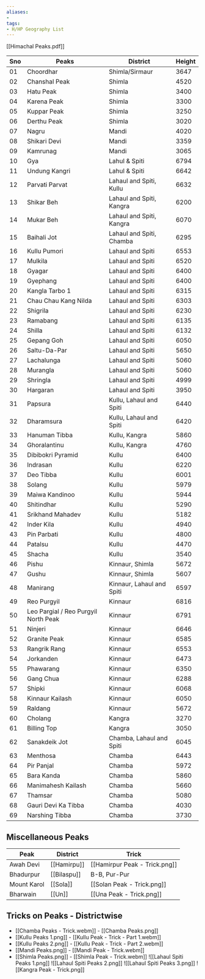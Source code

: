 ```yaml
---
aliases:
- 
tags:
- H/HP Geography List
---
```

[[Himachal Peaks.pdf]]

| Sno | Peaks                                | District                  | Height |
| --- | ------------------------------------ | ------------------------- | ------ |
| 01  | Choordhar                            | Shimla/Sirmaur            | 3647   |
| 02  | Chanshal Peak                        | Shimla                    | 4520   |
| 03  | Hatu Peak                            | Shimla                    | 3400   |
| 04  | Karena Peak                          | Shimla                    | 3300   |
| 05  | Kuppar Peak                          | Shimla                    | 3250   |
| 06  | Derthu Peak                          | Shimla                    | 3020   |
| 07  | Nagru                                | Mandi                     | 4020   |
| 08  | Shikari Devi                         | Mandi                     | 3359   |
| 09  | Kamrunag                             | Mandi                     | 3065   |
| 10  | Gya                                  | Lahul & Spiti             | 6794   |
| 11  | Undung Kangri                        | Lahul & Spiti             | 6642   |
| 12  | Parvati Parvat                       | Lahaul and Spiti, Kullu   | 6632   |
| 13  | Shikar Beh                           | Lahaul and Spiti, Kangra  | 6200   |
| 14  | Mukar Beh                            | Lahaul and Spiti, Kangra  | 6070   |
| 15  | Baihali Jot                          | Lahaul and Spiti, Chamba  | 6295   |
| 16  | Kullu Pumori                         | Lahaul and Spiti          | 6553   |
| 17  | Mulkila                              | Lahaul and Spiti          | 6520   |
| 18  | Gyagar                               | Lahaul and Spiti          | 6400   |
| 19  | Gyephang                             | Lahaul and Spiti          | 6400   |
| 20  | Kangla Tarbo 1                       | Lahaul and Spiti          | 6315   |
| 21  | Chau Chau Kang Nilda                 | Lahaul and Spiti          | 6303   |
| 22  | Shigrila                             | Lahaul and Spiti          | 6230   |
| 23  | Ramabang                             | Lahaul and Spiti          | 6135   |
| 24  | Shilla                               | Lahaul and Spiti          | 6132   |
| 25  | Gepang Goh                           | Lahaul and Spiti          | 6050   |
| 26  | Saltu-Da-Par                         | Lahaul and Spiti          | 5650   |
| 27  | Lachalunga                           | Lahaul and Spiti          | 5060   |
| 28  | Murangla                             | Lahaul and Spiti          | 5060   |
| 29  | Shringla                             | Lahaul and Spiti          | 4999   |
| 30  | Hargaran                             | Lahaul and Spiti          | 3950   |
| 31  | Papsura                              | Kullu, Lahaul and Spiti   | 6440   |
| 32  | Dharamsura                           | Kullu, Lahaul and Spiti   | 6420   |
| 33  | Hanuman Tibba                        | Kullu, Kangra             | 5860   |
| 34  | Ghoralantinu                         | Kullu, Kangra             | 4760   |
| 35  | Dibibokri Pyramid                    | Kullu                     | 6400   |
| 36  | Indrasan                             | Kullu                     | 6220   |
| 37  | Deo Tibba                            | Kullu                     | 6001   |
| 38  | Solang                               | Kullu                     | 5979   |
| 39  | Maiwa Kandinoo                       | Kullu                     | 5944   |
| 40  | Shitindhar                           | Kullu                     | 5290   |
| 41  | Srikhand Mahadev                     | Kullu                     | 5182   |
| 42  | Inder Kila                           | Kullu                     | 4940   |
| 43  | Pin Parbati                          | Kullu                     | 4800   |
| 44  | Patalsu                              | Kullu                     | 4470   |
| 45  | Shacha                               | Kullu                     | 3540   |
| 46  | Pishu                                | Kinnaur, Shimla           | 5672   |
| 47  | Gushu                                | Kinnaur, Shimla           | 5607   |
| 48  | Manirang                             | Kinnaur, Lahaul and Spiti | 6597   |
| 49  | Reo Purgyil                          | Kinnaur                   | 6816   |
| 50  | Leo Pargial / Reo Purgyil North Peak | Kinnaur                   | 6791   |
| 51  | Ninjeri                              | Kinnaur                   | 6646   |
| 52  | Granite Peak                         | Kinnaur                   | 6585   |
| 53  | Rangrik Rang                         | Kinnaur                   | 6553   |
| 54  | Jorkanden                            | Kinnaur                   | 6473   |
| 55  | Phawarang                            | Kinnaur                   | 6350   |
| 56  | Gang Chua                            | Kinnaur                   | 6288   |
| 57  | Shipki                               | Kinnaur                   | 6068   |
| 58  | Kinnaur Kailash                      | Kinnaur                   | 6050   |
| 59  | Raldang                              | Kinnaur                   | 5672   |
| 60  | Cholang                              | Kangra                    | 3270   |
| 61  | Billing Top                          | Kangra                    | 3050   |
| 62  | Sanakdeik Jot                        | Chamba, Lahaul and Spiti  | 6045   |
| 63  | Menthosa                             | Chamba                    | 6443   |
| 64  | Pir Panjal                           | Chamba                    | 5972   |
| 65  | Bara Kanda                           | Chamba                    | 5860   |
| 66  | Manimahesh Kailash                   | Chamba                    | 5660   |
| 67  | Thamsar                              | Chamba                    | 5080   |
| 68  | Gauri Devi Ka Tibba                  | Chamba                    | 4030   |
| 69  | Narshing Tibba                       | Chamba                    | 3730   |

## Miscellaneous Peaks
| Peak        | District     | Trick                         |
| ----------- | ------------ | ----------------------------- |
| Awah Devi   | [[Hamirpu]] | [[Hamirpur Peak - Trick.png]] |
| Bhadurpur   | [[Bilaspu]] | B-B, Pur-Pur                  |
| Mount Karol | [[Sola]]    | [[Solan Peak - Trick.png]]    |
| Bharwain    | [[Un]]      | [[Una Peak - Trick.png]]      |
## Tricks on Peaks - Districtwise
* [[Chamba Peaks - Trick.webm]] - [[Chamba Peaks.png]]
* [[Kullu Peaks 1.png]] - [[Kullu Peak - Trick - Part 1.webm]]
* [[Kullu Peaks 2.png]] - [[Kullu Peak - Trick - Part 2.webm]]
* [[Mandi Peaks.png]] - [[Mandi Peak - Trick.webm]]
* [[Shimla Peaks.png]] - [[Shimla Peak - Trick.webm]]
![[Lahaul Spiti Peaks 1.png]]
![[Lahaul Spiti Peaks 2.png]]
![[Lahaul Spiti Peaks 3.png]]
![[Kangra Peak - Trick.png]]